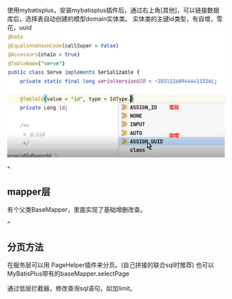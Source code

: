 使用mybatisplus，安装mybatisplus插件后，通过右上角[其他]，可以链接数据库后，选择表自动创建的模型domain实体类。
实体类的主键id类型，有自增，雪花，uuid
![](.topwrite/assets/image_1733986925638.png)

^
## **mapper层**
有个父类BaseMapper，里面实现了基础增删改查。

^
## **分页方法**
在服务层可以用
PageHelper插件来分页。(自己拼接的联合sql时推荐)
也可以
MyBatisPlus带有的baseMapper.selectPage

通过低层拦截器，修改查询sql语句，如加limit。